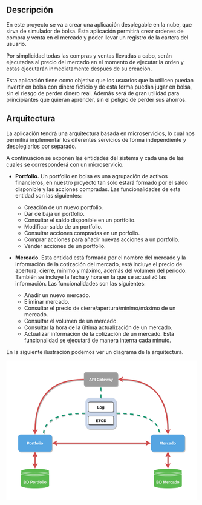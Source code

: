 ## Descripción

En este proyecto se va a crear una aplicación desplegable en la nube, que sirva de simulador de bolsa.  Esta aplicación permitirá crear ordenes de compra y venta en el mercado y poder llevar un registro de la cartera del usuario.

Por simplicidad todas las compras y ventas llevadas a cabo, serán ejecutadas al precio del mercado en el momento de ejecutar la orden y estas ejecutarán inmediatamente después de su creación.

Esta aplicación tiene como objetivo que los usuarios que la utilicen puedan invertir en bolsa con dinero ficticio y de esta forma puedan jugar en bolsa, sin el riesgo de perder dinero real. Además será de gran utilidad para principiantes que quieran aprender, sin el peligro de perder sus ahorros.

## Arquitectura

La aplicación tendrá una arquitectura basada en microservicios, lo cual nos permitirá implementar los diferentes servicios de forma independiente y despleglarlos por separado.

A continuación se exponen las entidades del sistema y cada una de las cuales se corresponderá con un microservicio.

* **Portfolio.** Un portfolio en bolsa es una agrupación de activos financieros, en nuestro proyecto tan solo estará formado por el saldo disponible y las acciones compradas. Las funcionalidades de esta entidad son las siguientes:

	* Creación de un nuevo portfolio.
	* Dar de baja un portfolio.
	* Consultar el saldo disponible en un portfolio.
	* Modificar saldo de un portfolio.
	* Consultar acciones compradas en un porfolio.
	* Comprar acciones para añadir nuevas acciones a un portfolio.
	* Vender acciones de un portfolio.


* **Mercado**. Esta entidad está formada por el nombre del mercado y la información de la cotización del mercado, está incluye el precio de apertura, cierre, mínimo y máximo, además del volumen del periodo. También se incluye la fecha y hora en la que se actualizó las información. Las funcionalidades son las siguientes:

	* Añadir un nuevo mercado.
	* Eliminar mercado.
	* Consultar el precio de cierre/apertura/mínimo/máximo de un mercado.
	* Consultar el volumen de un mercado.
	* Consultar la hora de la última actualización de un mercado.
	* Actualizar información de la cotización de un mercado. Esta funcionalidad se ejecutará de manera interna cada minuto.

En la siguiente ilustración podemos ver un diagrama de la arquitectura.

![](img/architectureDiagram.png)

